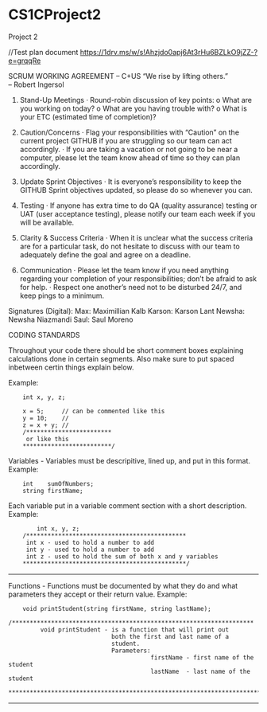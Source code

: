 # CS1CProject2
Project 2

//Test plan document
https://1drv.ms/w/s!Ahzjdo0apj6At3rHu6BZLkO9jZZ-?e=grqqRe

SCRUM WORKING AGREEMENT – C+US
“We rise by lifting others.”  
– Robert Ingersol
1.   Stand-Up Meetings
· 	Round-robin discussion of key points:
o  What are you working on today?
o  What are you having trouble with?
o  What is your ETC (estimated time of completion)?

2.   Caution/Concerns
· 	Flag your responsibilities with “Caution” on the current project GITHUB if you are struggling so our team can act accordingly.
· 	If you are taking a vacation or not going to be near a computer, please let the team know ahead of time so they can plan accordingly.


3.   Update Sprint Objectives
· 	It is everyone’s responsibility to keep the GITHUB Sprint objectives updated, so please do so whenever you can.
4.   Testing
· 	If anyone has extra time to do QA (quality assurance) testing or UAT (user acceptance testing), please notify our team each week if you will be available.
5.   Clarity & Success Criteria
· 	When it is unclear what the success criteria are for a particular task, do not hesitate to discuss with our team to adequately define the goal and agree on a deadline.
6.   Communication
· 	Please let the team know if you need anything regarding your completion of your responsibilities; don’t be afraid to ask for help.
· 	Respect one another’s need not to be disturbed 24/7, and keep pings to a minimum.

Signatures (Digital):
Max: Maximillian Kalb
Karson: Karson Lant
Newsha: Newsha Niazmandi
Saul: Saul Moreno


CODING STANDARDS

Throughout your code there should be short comment boxes explaining calculations done
in certain segments. Also make sure to put spaced inbetween certin things explain below.

Example:

        int x, y, z;
	
        x = 5;     // can be commented like this 
        y = 10;    // 
        z = x + y; // 
        /************************
         or like this 
        *************************/
	
Variables - Variables must be descripitive, lined up, and put in this format.
Example: 

	    int    sumOfNumbers;
	    string firstName;

Each variable put in a variable comment section with a short description.
Example:

            int x, y, z;
	    /*********************************************
	     int x - used to hold a number to add
	     int y - used to hold a number to add
	     int z - used to hold the sum of both x and y variables
	    **********************************************/
--------------------------------------------------------------------------------------------------
Functions - Functions must be documented by what they do and what parameters they accept or their return value.
Example:

	    void printStudent(string firstName, string lastName);
	    /********************************************************************
             void printStudent - is a function that will print out
                                 both the first and last name of a 
                                 student.
                                 Parameters:
                                            firstName - first name of the student
                                            lastName  - last name of the student
            ***********************************************************************/
--------------------------------------------------------------------------------------------------
